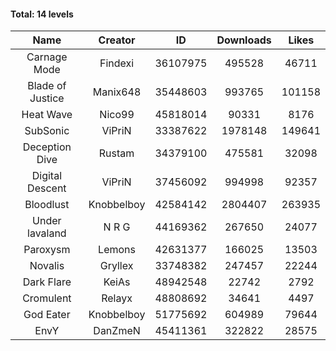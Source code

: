 #### Total: 14 levels

| Name | Creator | ID | Downloads | Likes |
|:---:|:---:|:---:|:---:|:---:|
| Carnage Mode | Findexi | 36107975 | 495528 | 46711
| Blade of Justice | Manix648 | 35448603 | 993765 | 101158
| Heat Wave | Nico99 | 45818014 | 90331 | 8176
| SubSonic | ViPriN | 33387622 | 1978148 | 149641
| Deception Dive | Rustam | 34379100 | 475581 | 32098
| Digital Descent | ViPriN | 37456092 | 994998 | 92357
| Bloodlust | Knobbelboy | 42584142 | 2804407 | 263935
| Under lavaland | N R G | 44169362 | 267650 | 24077
| Paroxysm | Lemons | 42631377 | 166025 | 13503
| Novalis | Gryllex | 33748382 | 247457 | 22244
| Dark Flare | KeiAs | 48942548 | 22742 | 2792
| Cromulent | Relayx | 48808692 | 34641 | 4497
| God Eater | Knobbelboy | 51775692 | 604989 | 79644
| EnvY | DanZmeN | 45411361 | 322822 | 28575
